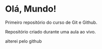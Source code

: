 # Olá, Mundo!
Primeiro repositório do curso de Git e Github.

Repositório criado durante uma aula ao vivo.

alterei pelo github
